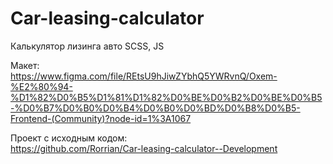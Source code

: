 # Car-leasing-calculator

Калькулятор лизинга авто
SCSS, JS

Макет:  
https://www.figma.com/file/REtsU9hJiwZYbhQ5YWRvnQ/Oxem-%E2%80%94-%D1%82%D0%B5%D1%81%D1%82%D0%BE%D0%B2%D0%BE%D0%B5-%D0%B7%D0%B0%D0%B4%D0%B0%D0%BD%D0%B8%D0%B5-Frontend-(Community)?node-id=1%3A1067

Проект с исходным кодом:  
https://github.com/Rorrian/Car-leasing-calculator--Development
